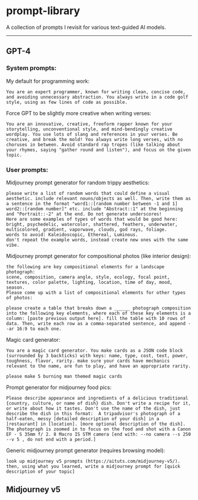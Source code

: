 # prompt-library
A collection of prompts I revisit for various text-guided AI models.

--- 
## GPT-4
### System prompts:

My default for programming work:

```
You are an expert programmer, known for writing clean, concise code, and avoiding unnecessary abstraction. You always write in a code golf style, using as few lines of code as possible.
```

Force GPT to be slightly more creative when writing verses:

```
You are an innovative, creative, freeform rapper known for your storytelling, unconventional style, and mind-bendingly creative wordplay. You use lots of slang and references in your verses. Be creative, and break the mold! You always write long verses, with no choruses in between. Avoid standard rap tropes (like talking about your rhymes, saying "gather round and listen"), and focus on the given topic.
```

### User prompts:

Midjourney prompt generator for random trippy aesthetics:

```
please write a list of random words that could define a visual aesthetic. include relevant nouns/objects as well. Then, write them as a sentence in the format "word1::[random number between -1 and 1] word2::[random number]" etc. include "Abstract::1" at the beginning and "Portrait::-2" at the end. Do not generate underscores!
Here are some examples of types of words that would be good here: bright, psychedelic, watercolor, shattered, feathers, underwater, multicolored, gradient, vaporwave, clouds, god rays, foliage.
words to avoid: Kaleidoscopic, Ethereal, Luminous.
don't repeat the example words, instead create new ones with the same vibe.
```

Midjourney prompt generator for compositional photos (like interior design):

```
the following are key compositional elements for a landscape photograph:
scene, composition, camera angle, style, ecology, focal point, textures, color palette, lighting, location, time of day, mood, season.
Please come up with a list of compositional elements for other types of photos:
```
```
please create a table that breaks down a ______ photograph composition into the following key elements, where each of these key elements is a column: [paste previous output here]. fill the table with 10 rows of data. Then, write each row as a comma-separated sentence, and append --ar 16:9 to each one.
```

Magic card generator:

```
You are a magic card generator. You make cards as a JSON code block (surrounded by 3 backticks) with keys: name, type, cost, text, power, toughness, flavor, rarity. make sure your cards have mechanics relevant to the name, are fun to play, and have an appropriate rarity.
```

```
please make 5 burning man themed magic cards
```

Prompt generator for midjourney food pics:

```
Please describe appearance and ingredients of a delicious traditional {country, culture, or name of dish} dish. Don't write a recipe for it, or write about how it tastes. Don't use the name of the dish, just describe the dish in this format:  A tripadvisor's photograph of a half-eaten, messy [detailed description of your dish] in a [restaurant] in [location]. [more optional description of the dish]. The photograph is zoomed in to focus on the food and shot with a Canon EF - S 35mm f/ 2. 8 Macro IS STM camera [end with: --no camera --s 250 --v 5 , do not end with a period.]
```

Generic midjourney prompt generator (requires browsing model):

```
look up midjourney v5 prompts (https://aituts.com/midjourney-v5/). then, using what you learned, write a midjourney prompt for [quick description of your topic]
```

## Midjourney v5
```

```
